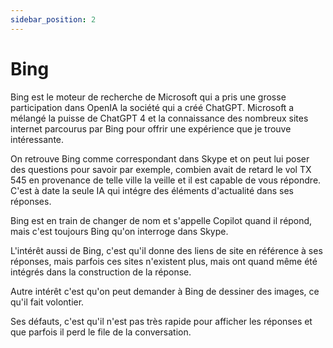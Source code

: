 ```yaml
---
sidebar_position: 2
---
```



# Bing

Bing est le moteur de recherche de Microsoft qui a pris une grosse participation dans OpenIA la société qui a créé ChatGPT. Microsoft a mélangé la puisse de ChatGPT 4 et la connaissance des nombreux sites internet parcourus par Bing pour offrir une expérience que je trouve intéressante.

On retrouve Bing comme correspondant dans Skype et on peut lui poser des questions pour savoir par exemple, combien avait de retard le vol TX 545 en provenance de telle ville la veille et il est capable de vous répondre. C'est à date la seule IA qui intégre des éléments d'actualité dans ses réponses.

Bing est en train de changer de nom et s'appelle Copilot quand il répond, mais c'est toujours Bing qu'on interroge dans Skype.

L'intérêt aussi de Bing, c'est qu'il donne des liens de site en référence à ses réponses, mais parfois ces sites n'existent plus, mais ont quand même été intégrés dans la construction de la réponse.

Autre intérêt c'est qu'on peut demander à Bing de dessiner des images, ce qu'il fait volontier.

Ses défauts, c'est qu'il n'est pas très rapide pour afficher les réponses et que parfois il perd le file de la conversation.